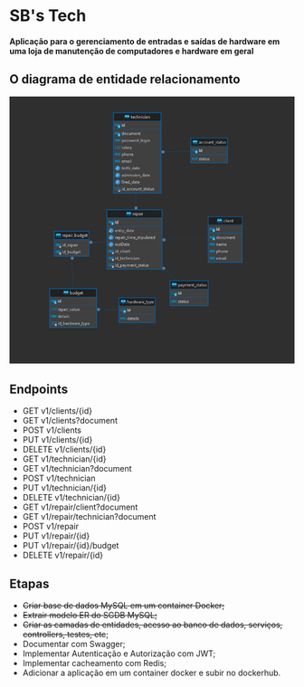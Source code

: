 # SB's Tech
#### Aplicação para o gerenciamento de entradas e saídas de hardware em uma loja de manutenção de computadores e hardware em geral
## O diagrama de entidade relacionamento
![Diagrama Entidade Relacionamento](DiagramaER.png)
## Endpoints
- GET v1/clients/{id}
- GET v1/clients?document
- POST v1/clients
- PUT v1/clients/{id}
- DELETE v1/clients/{id}
- GET v1/technician/{id}
- GET v1/technician?document
- POST v1/technician
- PUT v1/technician/{id}
- DELETE v1/technician/{id}
- GET v1/repair/client?document
- GET v1/repair/technician?document
- POST v1/repair
- PUT v1/repair/{id}
- PUT v1/repair/{id}/budget
- DELETE v1/repair/{id}
## Etapas
- ~~Criar base de dados MySQL em um container Docker;~~
- ~~Extrair modelo ER do SGDB MySQL;~~
- ~~Criar as camadas de entidades, acesso ao banco de dados, serviços, controllers, testes, etc~~;
- Documentar com Swagger;
- Implementar Autenticação e Autorização com JWT;
- Implementar cacheamento com Redis;
- Adicionar a aplicação em um container docker e subir no dockerhub. 
